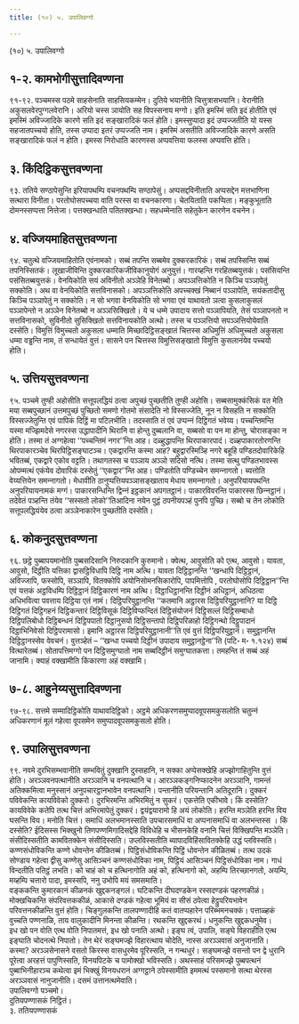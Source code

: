 ```yaml
---
title: (१०) ५. उपालिवग्गो

---
```

(१०) ५. उपालिवग्गो  


## १-२. कामभोगीसुत्तादिवण्णना

९१-९२. पञ्‍चमस्स पठमे साहसेनाति साहसियकम्मेन। दुतिये भयानीति चित्तुत्रासभयानि। वेरानीति अकुसलवेरपुग्गलवेरानि। अरियो चस्स ञायोति सह विपस्सनाय मग्गो। इति इमस्मिं सति इदं होतीति एवं इमस्मिं अविज्‍जादिके कारणे सति इदं सङ्खारादिकं फलं होति। इमस्सुप्पादा इदं उप्पज्‍जतीति यो यस्स सहजातपच्‍चयो होति, तस्स उप्पादा इतरं उप्पज्‍जति नाम। इमस्मिं असतीति अविज्‍जादिके कारणे असति सङ्खारादिकं फलं न होति। इमस्स निरोधाति कारणस्स अप्पवत्तिया फलस्स अप्पवत्ति होति।  


## ३. किंदिट्ठिकसुत्तवण्णना

९३. ततिये सण्ठापेसुन्ति इरियापथम्पि वचनपथम्पि सण्ठापेसुं। अप्पसद्दविनीताति अप्पसद्देन मत्तभाणिना सत्थारा विनीता। परतोघोसपच्‍चया वाति परस्स वा वचनकारणा। चेतयिताति पकप्पिता। मङ्कुभूताति दोमनस्सप्पत्ता नित्तेजा। पत्तक्खन्धाति पतितक्खन्धा। सहधम्मेनाति सहेतुकेन कारणेन वचनेन।  


## ४. वज्‍जियमाहितसुत्तवण्णना

९४. चतुत्थे वज्‍जियमाहितोति एवंनामको। सब्बं तपन्ति सब्बमेव दुक्‍करकारिकं। सब्बं तपस्सिन्ति सब्बं तपनिस्सितकं। लूखाजीविन्ति दुक्‍करकारिकजीविकानुयोगं अनुयुत्तं। गारय्हन्ति गरहितब्बयुत्तकं। पसंसियन्ति पसंसितब्बयुत्तकं। वेनयिकोति सयं अविनीतो अञ्‍ञेहि विनेतब्बो। अपञ्‍ञत्तिकोति न किञ्‍चि पञ्‍ञापेतुं सक्‍कोति। अथ वा वेनयिकोति सत्तविनासको। अपञ्‍ञत्तिकोति अपच्‍चक्खं निब्बानं पञ्‍ञापेति, सयंकतादीसु किञ्‍चि पञ्‍ञापेतुं न सक्‍कोति। न सो भगवा वेनयिकोति सो भगवा एवं याथावतो ञत्वा कुसलाकुसलं पञ्‍ञापेन्तो न अञ्‍ञेन विनेतब्बो न अञ्‍ञसिक्खितो। ये च धम्मे उपादाय सत्तो पञ्‍ञापियति, तेसं पञ्‍ञापनतो न सत्तविनासको, सुविनीतो सुसिक्खितो सत्तविनायकोति अत्थो। तस्स च पञ्‍ञत्तियो सपञ्‍ञत्तियोयेवाति दस्सेति। विमुत्तिं विमुच्‍चतो अकुसला धम्माति मिच्छादिट्ठिसङ्खातं चित्तस्स अधिमुत्तिं अधिमुच्‍चतो अकुसला धम्मा वड्ढन्ति नाम, तं सन्धायेतं वुत्तं। सासने पन चित्तस्स विमुत्तिसङ्खातो विमुत्ति कुसलानंयेव पच्‍चयो होति।  


## ५. उत्तियसुत्तवण्णना

९५. पञ्‍चमे तुण्ही अहोसीति सत्तूपलद्धियं ठत्वा अपुच्छं पुच्छतीति तुण्ही अहोसि। सब्बसामुक्‍कंसिकं वत मेति मया सब्बपुच्छानं उत्तमपुच्छं पुच्छितो समणो गोतमो संसादेति नो विस्सज्‍जेति, नून न विसहति न सक्‍कोति विस्सज्‍जेतुन्ति एवं पापिकं दिट्ठिं मा पटिलभीति। तदस्साति तं एवं उप्पन्‍नं दिट्ठिगतं भवेय्य। पच्‍चन्तिमन्ति यस्मा मज्झिमदेसे नगरस्स उद्धापादीनि थिरानि वा होन्तु दुब्बलानि वा, सब्बसो वा पन मा होन्तु, चोरासङ्का न होति। तस्मा तं अग्गहेत्वा ‘‘पच्‍चन्तिमं नगर’’न्ति आह। दळ्हुद्धापन्ति थिरपाकारपादं। दळ्हपाकारतोरणन्ति थिरपाकारञ्‍चेव थिरपिट्ठिसङ्घाटञ्‍च। एकद्वारन्ति कस्मा आह? बहुद्वारस्मिञ्हि नगरे बहूहि पण्डितदोवारिकेहि भवितब्बं, एकद्वारे एकोव वट्टति। तथागतस्स च पञ्‍ञाय अञ्‍ञो सदिसो नत्थि। तस्मा सत्थु पण्डितभावस्स ओपम्मत्थं एकंयेव दोवारिकं दस्सेतुं ‘‘एकद्वार’’न्ति आह। पण्डितोति पण्डिच्‍चेन समन्‍नागतो। ब्यत्तोति वेय्यत्तियेन समन्‍नागतो। मेधावीति ठानुप्पत्तियपञ्‍ञासङ्खाताय मेधाय समन्‍नागतो। अनुपरियायपथन्ति अनुपरियायनामकं मग्गं। पाकारसन्धिन्ति द्विन्‍नं इट्ठकानं अपगतट्ठानं। पाकारविवरन्ति पाकारस्स छिन्‍नट्ठानं। तदेवेतं पञ्हन्ति तंयेव ‘‘सस्सतो लोको’’तिआदिना नयेन पुट्ठं ठपनीयपञ्हं पुनपि पुच्छि। सब्बो च तेन लोकोति सत्तूपलद्धियंयेव ठत्वा अञ्‍ञेनाकारेन पुच्छतीति दस्सेति।  


## ६. कोकनुदसुत्तवण्णना

९६. छट्ठे पुब्बापयमानोति पुब्बसदिसानि निरुदकानि कुरुमानो। क्‍वेत्थ, आवुसोति को एत्थ, आवुसो। यावता, आवुसो, दिट्ठीति यत्तिका द्वासट्ठिविधापि दिट्ठि नाम अत्थि। यावता दिट्ठिट्ठानन्ति ‘‘खन्धापि दिट्ठिट्ठानं, अविज्‍जापि, फस्सोपि, सञ्‍ञापि, वितक्‍कोपि अयोनिसोमनसिकारोपि, पापमित्तोपि , परतोघोसोपि दिट्ठिट्ठान’’न्ति एवं यत्तकं अट्ठविधम्पि दिट्ठिट्ठानं दिट्ठिकारणं नाम अत्थि। दिट्ठाधिट्ठानन्ति दिट्ठीनं अधिट्ठानं, अधिठत्वा अधिभवित्वा पवत्ताय दिट्ठिया एतं नामं। दिट्ठिपरियुट्ठानन्ति ‘‘कतमानि अट्ठारस दिट्ठिपरियुट्ठानानि? या दिट्ठि दिट्ठिगतं दिट्ठिगहनं दिट्ठिकन्तारं दिट्ठिविसूकं दिट्ठिविप्फन्दितं दिट्ठिसंयोजनं दिट्ठिसल्‍लं दिट्ठिसम्बाधो दिट्ठिपलिबोधो दिट्ठिबन्धनं दिट्ठिपपातो दिट्ठानुसयो दिट्ठिसन्तापो दिट्ठिपरिळाहो दिट्ठिगन्थो दिट्ठुपादानं दिट्ठाभिनिवेसो दिट्ठिपरामासो। इमानि अट्ठारस दिट्ठिपरियुट्ठानानी’’ति एवं वुत्तं दिट्ठिपरियुट्ठानं। समुट्ठानन्ति दिट्ठिट्ठानस्सेव वेवचनं। वुत्तञ्हेतं – ‘‘खन्धा पच्‍चयो दिट्ठीनं उपादाय समुट्ठानट्ठेना’’ति (पटि॰ म॰ १.१२४) सब्बं वित्थारेतब्बं। सोतापत्तिमग्गो पन दिट्ठिसमुग्घातो नाम सब्बदिट्ठीनं समुग्घातकत्ता। तमहन्ति तं सब्बं अहं जानामि। क्याहं वक्खामीति किंकारणा अहं वक्खामि।  


## ७-८. आहुनेय्यसुत्तादिवण्णना

९७-९८. सत्तमे सम्मादिट्ठिकोति याथावदिट्ठिको। अट्ठमे अधिकरणसमुप्पादवूपसमकुसलोति चतुन्‍नं अधिकरणानं मूलं गहेत्वा वूपसमेन समुप्पादवूपसमकुसलो होति।  


## ९. उपालिसुत्तवण्णना

९९. नवमे दुरभिसम्भवानीति सम्भवितुं दुक्खानि दुस्सहानि, न सक्‍का अप्पेसक्खेहि अज्झोगाहितुन्ति वुत्तं होति। अरञ्‍ञवनपत्थानीति अरञ्‍ञानि च वनपत्थानि च। आरञ्‍ञकङ्गनिप्फादनेन अरञ्‍ञानि, गामन्तं अतिक्‍कमित्वा मनुस्सानं अनुपचारट्ठानभावेन वनपत्थानि। पन्तानीति परियन्तानि अतिदूरानि। दुक्‍करं पविवेकन्ति कायविवेको दुक्‍करो। दुरभिरमन्ति अभिरमितुं न सुकरं। एकत्तेति एकीभावे। किं दस्सेति? कायविवेके कतेपि तत्थ चित्तं अभिरमापेतुं दुक्‍करं। द्वयंद्वयारामो हि अयं लोकोति। हरन्ति मञ्‍ञेति हरन्ति विय घसन्ति विय। मनोति चित्तं। समाधिं अलभमानस्साति उपचारसमाधिं वा अप्पनासमाधिं वा अलभन्तस्स । किं दस्सेति? ईदिसस्स भिक्खुनो तिणपण्णमिगादिसद्देहि विविधेहि च भीसनकेहि वनानि चित्तं विक्खिपन्ति मञ्‍ञेति। संसीदिस्सतीति कामवितक्‍केन संसीदिस्सति। उप्‍लविस्सतीति ब्यापादविहिंसावितक्‍केहि उद्धं प्‍लविस्सति।  
कण्णसंधोविकन्ति कण्णे धोवन्तेन कीळितब्बं। पिट्ठिसंधोविकन्ति पिट्ठिं धोवन्तेन कीळितब्बं। तत्थ उदकं सोण्डाय गहेत्वा द्वीसु कण्णेसु आसिञ्‍चनं कण्णसंधोविका नाम, पिट्ठियं आसिञ्‍चनं पिट्ठिसंधोविका नाम। गाधं विन्दतीति पतिट्ठं लभति। को चाहं को च हत्थिनागोति अहं को, हत्थिनागो को, अहम्पि तिरच्छानगतो, अयम्पि, मय्हम्पि चत्तारो पादा, इमस्सपि, ननु उभोपि मयं समसमाति।  
वङ्ककन्ति कुमारकानं कीळनकं खुद्दकनङ्गलं। घटिकन्ति दीघदण्डकेन रस्सदण्डकं पहरणकीळं। मोक्खचिकन्ति संपरिवत्तककीळं, आकासे दण्डकं गहेत्वा भूमियं वा सीसं ठपेत्वा हेट्ठुपरियभावेन परिवत्तनकीळन्ति वुत्तं होति। चिङ्गुलकन्ति तालपण्णादीहि कतं वातप्पहारेन परिब्भमनचक्‍कं। पत्ताळ्हकं वुच्‍चति पण्णनाळि, ताय वालुकादीनि मिनन्ता कीळन्ति। रथकन्ति खुद्दकरथं। धनुकन्ति खुद्दकधनुमेव।  
इध खो पन वोति एत्थ वोति निपातमत्तं, इध खो पनाति अत्थो। इङ्घ त्वं, उपालि, सङ्घे विहराहीति एत्थ इङ्घाति चोदनत्थे निपातो। तेन थेरं सङ्घमज्झे विहारत्थाय चोदेति, नास्स अरञ्‍ञवासं अनुजानाति। कस्मा? अरञ्‍ञसेनासने वसतो किरस्स वासधुरमेव पूरिस्सति, न गन्थधुरं। सङ्घमज्झे वसन्तो पन द्वे धुरानि पूरेत्वा अरहत्तं पापुणिस्सति, विनयपिटके च पामोक्खो भविस्सति। अथस्साहं परिसमज्झे पुब्बपत्थनं पुब्बाभिनीहारञ्‍च कथेत्वा इमं भिक्खुं विनयधरानं अग्गट्ठाने ठपेस्सामीति इममत्थं पस्समानो सत्था थेरस्स अरञ्‍ञवासं नानुजानीति। दसमं उत्तानत्थमेवाति।  
उपालिवग्गो पञ्‍चमो।  
दुतियपण्णासकं निट्ठितं।  
३. ततियपण्णासकं  